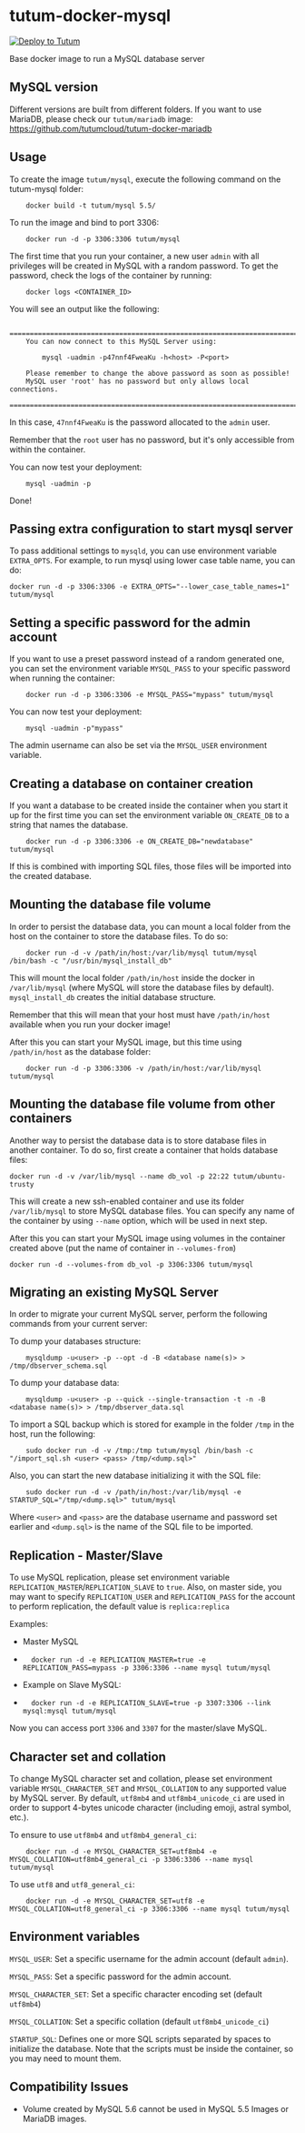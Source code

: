 tutum-docker-mysql
==================

[![Deploy to Tutum](https://s.tutum.co/deploy-to-tutum.svg)](https://dashboard.tutum.co/stack/deploy/)

Base docker image to run a MySQL database server


MySQL version
-------------

Different versions are built from different folders. If you want to use MariaDB, please check our `tutum/mariadb` image: https://github.com/tutumcloud/tutum-docker-mariadb


Usage
-----

To create the image `tutum/mysql`, execute the following command on the tutum-mysql folder:

        docker build -t tutum/mysql 5.5/

To run the image and bind to port 3306:

        docker run -d -p 3306:3306 tutum/mysql

The first time that you run your container, a new user `admin` with all privileges
will be created in MySQL with a random password. To get the password, check the logs
of the container by running:

        docker logs <CONTAINER_ID>

You will see an output like the following:

        ========================================================================
        You can now connect to this MySQL Server using:

            mysql -uadmin -p47nnf4FweaKu -h<host> -P<port>

        Please remember to change the above password as soon as possible!
        MySQL user 'root' has no password but only allows local connections.
        ========================================================================

In this case, `47nnf4FweaKu` is the password allocated to the `admin` user.

Remember that the `root` user has no password, but it's only accessible from within the container.

You can now test your deployment:

        mysql -uadmin -p

Done!

Passing extra configuration to start mysql server
------------------------------------------------

To pass additional settings to `mysqld`, you can use environment variable `EXTRA_OPTS`.
For example, to run mysql using lower case table name, you can do:

    docker run -d -p 3306:3306 -e EXTRA_OPTS="--lower_case_table_names=1" tutum/mysql

Setting a specific password for the admin account
-------------------------------------------------

If you want to use a preset password instead of a random generated one, you can
set the environment variable `MYSQL_PASS` to your specific password when running the container:

        docker run -d -p 3306:3306 -e MYSQL_PASS="mypass" tutum/mysql

You can now test your deployment:

        mysql -uadmin -p"mypass"

The admin username can also be set via the `MYSQL_USER` environment variable.



Creating a database on container creation
-------------------------------------------------

If you want a database to be created inside the container when you start it up
for the first time you can set the environment variable `ON_CREATE_DB` to a string
that names the database.

        docker run -d -p 3306:3306 -e ON_CREATE_DB="newdatabase" tutum/mysql

If this is combined with importing SQL files, those files will be imported into the
created database.

Mounting the database file volume
---------------------------------

In order to persist the database data, you can mount a local folder from the host
on the container to store the database files. To do so:

        docker run -d -v /path/in/host:/var/lib/mysql tutum/mysql /bin/bash -c "/usr/bin/mysql_install_db"

This will mount the local folder `/path/in/host` inside the docker in `/var/lib/mysql` (where MySQL will store the database files by default). `mysql_install_db` creates the initial database structure.

Remember that this will mean that your host must have `/path/in/host` available when you run your docker image!

After this you can start your MySQL image, but this time using `/path/in/host` as the database folder:

        docker run -d -p 3306:3306 -v /path/in/host:/var/lib/mysql tutum/mysql


Mounting the database file volume from other containers
------------------------------------------------------

Another way to persist the database data is to store database files in another container.
To do so, first create a container that holds database files:

    docker run -d -v /var/lib/mysql --name db_vol -p 22:22 tutum/ubuntu-trusty

This will create a new ssh-enabled container and use its folder `/var/lib/mysql` to store MySQL database files.
You can specify any name of the container by using `--name` option, which will be used in next step.

After this you can start your MySQL image using volumes in the container created above (put the name of container in `--volumes-from`)

    docker run -d --volumes-from db_vol -p 3306:3306 tutum/mysql


Migrating an existing MySQL Server
----------------------------------

In order to migrate your current MySQL server, perform the following commands from your current server:

To dump your databases structure:

        mysqldump -u<user> -p --opt -d -B <database name(s)> > /tmp/dbserver_schema.sql

To dump your database data:

        mysqldump -u<user> -p --quick --single-transaction -t -n -B <database name(s)> > /tmp/dbserver_data.sql

To import a SQL backup which is stored for example in the folder `/tmp` in the host, run the following:

        sudo docker run -d -v /tmp:/tmp tutum/mysql /bin/bash -c "/import_sql.sh <user> <pass> /tmp/<dump.sql>"

Also, you can start the new database initializing it with the SQL file:

        sudo docker run -d -v /path/in/host:/var/lib/mysql -e STARTUP_SQL="/tmp/<dump.sql>" tutum/mysql

Where `<user>` and `<pass>` are the database username and password set earlier and `<dump.sql>` is the name of the SQL file to be imported.


Replication - Master/Slave
-------------------------
To use MySQL replication, please set environment variable `REPLICATION_MASTER`/`REPLICATION_SLAVE` to `true`. Also, on master side, you may want to specify `REPLICATION_USER` and `REPLICATION_PASS` for the account to perform replication, the default value is `replica:replica`

Examples:
- Master MySQL
-
        docker run -d -e REPLICATION_MASTER=true -e REPLICATION_PASS=mypass -p 3306:3306 --name mysql tutum/mysql

- Example on Slave MySQL:
-
        docker run -d -e REPLICATION_SLAVE=true -p 3307:3306 --link mysql:mysql tutum/mysql

Now you can access port `3306` and `3307` for the master/slave MySQL.


Character set and collation
---------------------------
To change MySQL character set and collation, please set environment variable `MYSQL_CHARACTER_SET` and `MYSQL_COLLATION` to any supported value by MySQL server. By default, `utf8mb4` and `utf8mb4_unicode_ci` are used in order to support 4-bytes unicode character (including emoji, astral symbol, etc.).

To ensure to use `utf8mb4` and `utf8mb4_general_ci`:

        docker run -d -e MYSQL_CHARACTER_SET=utf8mb4 -e MYSQL_COLLATION=utf8mb4_general_ci -p 3306:3306 --name mysql tutum/mysql

To use `utf8` and `utf8_general_ci`:

        docker run -d -e MYSQL_CHARACTER_SET=utf8 -e MYSQL_COLLATION=utf8_general_ci -p 3306:3306 --name mysql tutum/mysql


Environment variables
---------------------

`MYSQL_USER`: Set a specific username for the admin account (default `admin`).

`MYSQL_PASS`: Set a specific password for the admin account.

`MYSQL_CHARACTER_SET`: Set a specific character encoding set (default `utf8mb4`)

`MYSQL_COLLATION`: Set a specific collation (default `utf8mb4_unicode_ci`)

`STARTUP_SQL`: Defines one or more SQL scripts separated by spaces to initialize the database. Note that the scripts must be inside the container, so you may need to mount them.

Compatibility Issues
--------------------

- Volume created by MySQL 5.6 cannot be used in MySQL 5.5 Images or MariaDB images.
